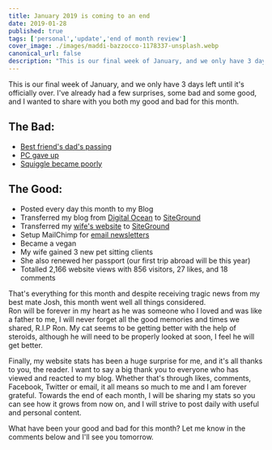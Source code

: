 ```yaml
---
title: January 2019 is coming to an end
date: 2019-01-28
published: true
tags: ['personal','update','end of month review']
cover_image: ./images/maddi-bazzocco-1178337-unsplash.webp
canonical_url: false
description: "This is our final week of January, and we only have 3 days left until it's officially over. I've already had a few surprises, some bad and some good, and I wanted to share with you both my good and bad for this month."
---
```


This is our final week of January, and we only have 3 days left until it's officially over. I've already had a few surprises, some bad and some good, and I wanted to share with you both my good and bad for this month.

## The Bad:

- [Best friend's dad's passing](/attending-my-best-mates-dads-funeral/)
- [PC gave up](/my-new-pc-setup-surface-pro-3/)
- [Squiggle became poorly](/my-cat-squiggle-is-not-well-%f0%9f%98%a2/)

## The Good:

- Posted every day this month to my Blog
- Transferred my blog from [Digital Ocean](https://m.do.co/c/d5aca73b366f) to [SiteGround](https://www.siteground.com/web-hosting.htm?afbannercode=6e1bd936b39f2c5d99b5e9c12f3db762)
- Transferred my [wife's website](/thinking-of-self-hosting-your-blog/) to [SiteGround](https://www.siteground.com/web-hosting.htm?afbannercode=6e1bd936b39f2c5d99b5e9c12f3db762)
- Setup MailChimp for [email newsletters](http://eepurl.com/c2yygP)
- Became a vegan
- My wife gained 3 new pet sitting clients
- She also renewed her passport (our first trip abroad will be this year)
- Totalled 2,166 website views with 856 visitors, 27 likes, and 18 comments

That's everything for this month and despite receiving tragic news from my best mate Josh, this month went well all things considered.  
Ron will be forever in my heart as he was someone who I loved and was like a father to me, I will never forget all the good memories and times we shared, R.I.P Ron. My cat seems to be getting better with the help of steroids, although he will need to be properly looked at soon, I feel he will get better.

Finally, my website stats has been a huge surprise for me, and it's all thanks to you, the reader. I want to say a big thank you to everyone who has viewed and reacted to my blog. Whether that's through likes, comments, Facebook, Twitter or email, it all means so much to me and I am forever grateful. Towards the end of each month, I will be sharing my stats so you can see how it grows from now on, and I will strive to post daily with useful and personal content.

What have been your good and bad for this month? Let me know in the comments below and I'll see you tomorrow.
